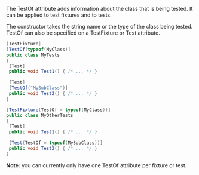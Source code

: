 The TestOf attribute adds information about the class that is being tested. It can be applied to test fixtures and to tests.

The constructor takes the string name or the type of the class being tested. TestOf can also be specified on
a TestFixture or Test attribute.

```C#
[TestFixture]
[TestOf(typeof(MyClass)]
public class MyTests
{
 [Test]
 public void Test1() { /* ... */ }

 [Test]
 [TestOf("MySubClass")]
 public void Test2() { /* ... */ }
}

[TestFixture(TestOf = typeof(MyClass))]
public class MyOtherTests
{
 [Test]
 public void Test1() { /* ... */ }

 [Test(TestOf = typeof(MySubClass))]
 public void Test2() { /* ... */ }
}
```

**Note:** you can currently only have one TestOf attribute per fixture or test.